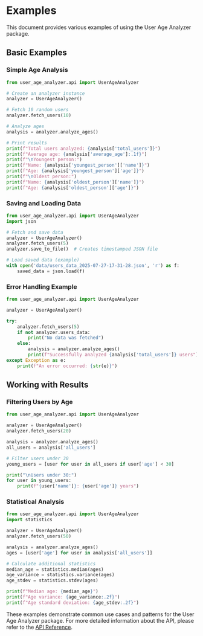 # Examples

This document provides various examples of using the User Age Analyzer package.

## Basic Examples

### Simple Age Analysis

```python
from user_age_analyzer.api import UserAgeAnalyzer

# Create an analyzer instance
analyzer = UserAgeAnalyzer()

# Fetch 10 random users
analyzer.fetch_users(10)

# Analyze ages
analysis = analyzer.analyze_ages()

# Print results
print(f"Total users analyzed: {analysis['total_users']}")
print(f"Average age: {analysis['average_age']:.1f}")
print(f"\nYoungest person:")
print(f"Name: {analysis['youngest_person']['name']}")
print(f"Age: {analysis['youngest_person']['age']}")
print(f"\nOldest person:")
print(f"Name: {analysis['oldest_person']['name']}")
print(f"Age: {analysis['oldest_person']['age']}")
```

### Saving and Loading Data

```python
from user_age_analyzer.api import UserAgeAnalyzer
import json

# Fetch and save data
analyzer = UserAgeAnalyzer()
analyzer.fetch_users(5)
analyzer.save_to_file()  # Creates timestamped JSON file

# Load saved data (example)
with open('data/users_data_2025-07-27-17-31-28.json', 'r') as f:
    saved_data = json.load(f)
```

### Error Handling Example

```python
from user_age_analyzer.api import UserAgeAnalyzer

analyzer = UserAgeAnalyzer()

try:
    analyzer.fetch_users(5)
    if not analyzer.users_data:
        print("No data was fetched")
    else:
        analysis = analyzer.analyze_ages()
        print(f"Successfully analyzed {analysis['total_users']} users")
except Exception as e:
    print(f"An error occurred: {str(e)}")
```

## Working with Results

### Filtering Users by Age

```python
from user_age_analyzer.api import UserAgeAnalyzer

analyzer = UserAgeAnalyzer()
analyzer.fetch_users(20)

analysis = analyzer.analyze_ages()
all_users = analysis['all_users']

# Filter users under 30
young_users = [user for user in all_users if user['age'] < 30]

print("\nUsers under 30:")
for user in young_users:
    print(f"{user['name']}: {user['age']} years")
```

### Statistical Analysis

```python
from user_age_analyzer.api import UserAgeAnalyzer
import statistics

analyzer = UserAgeAnalyzer()
analyzer.fetch_users(50)

analysis = analyzer.analyze_ages()
ages = [user['age'] for user in analysis['all_users']]

# Calculate additional statistics
median_age = statistics.median(ages)
age_variance = statistics.variance(ages)
age_stdev = statistics.stdev(ages)

print(f"Median age: {median_age}")
print(f"Age variance: {age_variance:.2f}")
print(f"Age standard deviation: {age_stdev:.2f}")
```

These examples demonstrate common use cases and patterns for the User Age Analyzer package. For more detailed information about the API, please refer to the [API Reference](./api_reference.md).
